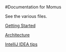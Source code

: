 #Documentation for Momus

See the various files.

[Getting Started](GettingStarted.md)

[Architecture](Architecture.md)

[IntelliJ IDEA tips](IntelliJTips.md)